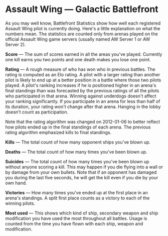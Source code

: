 # Assault Wing — Galactic Battlefront

As you may well know, Battlefront Statistics show how well each registered
Assault Wing pilot is currently doing. Here's a little explanation on what the
numbers mean. The statistics are counted only from arenas played on the official
Assault Wing game servers (usually named AW Server 1 or AW Server 2).

**Score** — The sum of scores earned in all the areas you've played. Currently one
kill earns you two points and one death makes you lose one point.

**Rating** — A rough measure of who has won who in previous battles. The rating is
computed as an Elo rating. A pilot with a larger rating than another pilot is
likely to end up at a better position in a battle where those two pilots played.
A pilot's ranking increases if he is positioned higher in an arena's final
standings than was forecasted by the previous ratings of all the pilots who
participated in that arena. Winning against underdogs doesn't affect your
ranking significantly. If you participate in an arena for less than half of its
duration, your rating won't change after that arena. Hanging in the lobby
doesn't count as participation.

Note that the rating algorithm was changed on 2012-01-06 to better reflect how
pilots ended up in the final standings of each arena. The previous rating
algorithm emphasized kills to final standings.

**Kills** — The total count of how many opponent ships you've blown up.

**Deaths** — The total count of how many times you've been blown up.

**Suicides** — The total count of how many times you've been blown up without
anyone scoring a kill. This may happen if you die flying into a wall or by
damage from your own bullets. Note that if an opponent has damaged you during
the last five seconds, he will get the kill even if you die by your own hand.

**Victories** — How many times you've ended up at the first place in an arena's
standings. A split first place counts as a victory to each of the winning
pilots.

**Most used** — This shows which kind of ship, secondary weapon and ship
modification you have used the most throughout all battles. Usage is counted
from the time you have flown with each ship, weapon and modification.
